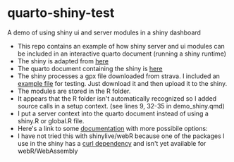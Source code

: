 # quarto-shiny-test
A demo of using shiny ui and server modules in a shiny dashboard          
         
- This repo contains an example of how shiny server and ui modules can be included in an interactive quarto document (running a shiny runtime)
- The shiny is adapted from <a href="https://github.com/Russell-Shean/mapasaurus/tree/main/inst/route-explorer-app">here</a>
- The quarto document containing the shiny is <a href="https://github.com/Russell-Shean/quarto-shiny-test/blob/main/demo_shiny.qmd">here</a>
- The shiny processes a gpx file downloaded from strava. I included an <a href="https://github.com/Russell-Shean/quarto-shiny-test/blob/main/753089014.gpx">example file</a> for testing. Just download it and then upload it to the shiny.
- The modules are stored in the R folder.
- It appears that the R folder isn't automatically recognized so I added source calls in a setup context. (see lines 9, 32-35 in demo_shiny.qmd)
- I put a server context into the quarto document instead of using a shiny.R or global.R file.
- Here's a link to some <a href="https://quarto.org/docs/interactive/shiny/execution.html">documentation</a> with more possibile options: 
- I have not tried this with shinylive/webR because one of the packages I use in the shiny has a <a href="https://github.com/posit-dev/r-shinylive/issues/31#issuecomment-1786739311">curl dependency</a> and isn't yet available for webR/WebAssembly


